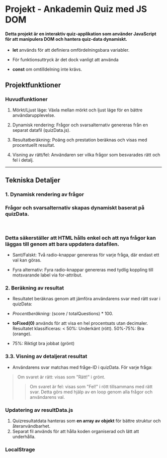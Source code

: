 #  Projekt - Ankademin Quiz med JS DOM

<h4>Detta projekt är en interaktiv quiz-applikation som använder
 JavaScript för att manipulera DOM och hantera quiz-data dynamiskt.
</h4>

- **let** används för att definiera omfördelningsbara variabler.
- För funktionsuttryck är det dock vanligt att använda 

- **const** om omtilldelning inte krävs.

## Projektfunktioner

### Huvudfunktioner
1. Mörkt/Ljust läge: Växla mellan mörkt och ljust läge 
för en bättre användarupplevelse.

2. Dynamisk rendering: Frågor och svarsalternativ genereras från en 
separat datafil (quizData.js).

3. Resultatberäkning: Poäng och prestation beräknas och visas med 
procentuellt resultat.

4. Visning av rätt/fel: 
Användaren ser vilka frågor som besvarades rätt och fel i detalj.

<hr>

## Tekniska Detaljer

### 1.  Dynamisk rendering av frågor

<h3>Frågor och svarsalternativ skapas dynamiskt baserat 
på quizData. </h3>
<br>
<h3>Detta säkerställer att HTML hålls enkel och 
att nya frågor kan läggas till genom att bara uppdatera 
datafilen.</h3>


- Sant/Falskt: 
Två radio-knappar genereras för varje fråga, 
där endast ett val kan göras.

- Fyra alternativ: Fyra radio-knappar genereras 
med tydlig koppling till motsvarande label via for-attribut.

### 2. Beräkning av resultat

- Resultatet beräknas genom att jämföra användarens svar 
med rätt svar i quizData:

- *Procentberäkning:* (score / totalQuestions) * 100.
- **toFixed(0)** används för att visa en hel procentsats utan decimaler.
Resultatet klassificeras:
< 50%: Underkänt (rött).
50%-75%: Bra (orange).
- 75%: Riktigt bra jobbat (grönt)

### 3.3. Visning av detaljerat resultat

- Användarens svar matchas med fråge-ID i quizData.
 För varje fråga:

> Om svaret är rätt: visas som "Rätt!" i grönt.
>> Om svaret är fel: visas som "Fel!" i rött
   tillsammans med rätt svar.
> Detta görs med hjälp av en loop genom alla frågor och 
  användarens val.

### Updatering av resultData.js

1. Quizresultatdata hanteras som **en array av objekt** för bättre struktur 
    och återanvändbarhet.
2. Separat fil används för att hålla koden organiserad och lätt att underhålla.
  
### LocalStrage 
